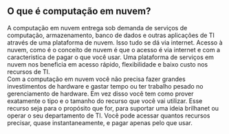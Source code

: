 ## O que é computação em nuvem?
A computação em nuvem entrega sob demanda de serviços de computação, armazenamento, banco de dados e outras aplicações de TI através de uma plataforma de nuvem. Isso tudo se dá via internet. Acesso à nuvem, como é o conceito de nuvem é que o acesso é via internet e com a caracteristica de pagar o que você usar.
Uma plataforma de serviços em nuvem nos beneficia em acesso rápido, flexibilidade e baixo custo nos recursos de TI.</br>
Com a computação em nuvem você não precisa fazer grandes investimentos de hardware e gastar tempo ou ter trabalho pesado no gerenciamento de hardware. Em vez disso você tem como prover exatamente o tipo e o tamanho do recurso que você vai utilizar. Esse recurso seja para o propósito que for, para suportar uma ideia brilhanet ou operar o seu departamento de TI. Você pode acessar quantos recursos precisar, quase instantaneamente, e pagar apenas pelo que usar.